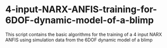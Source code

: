 # 4-input-NARX-ANFIS-training-for-6DOF-dynamic-model-of-a-blimp
This script contains the basic algorithms for the training of a 4 input NARX ANFIS using simulation data from the 6DOF dynamic model of a blimp
